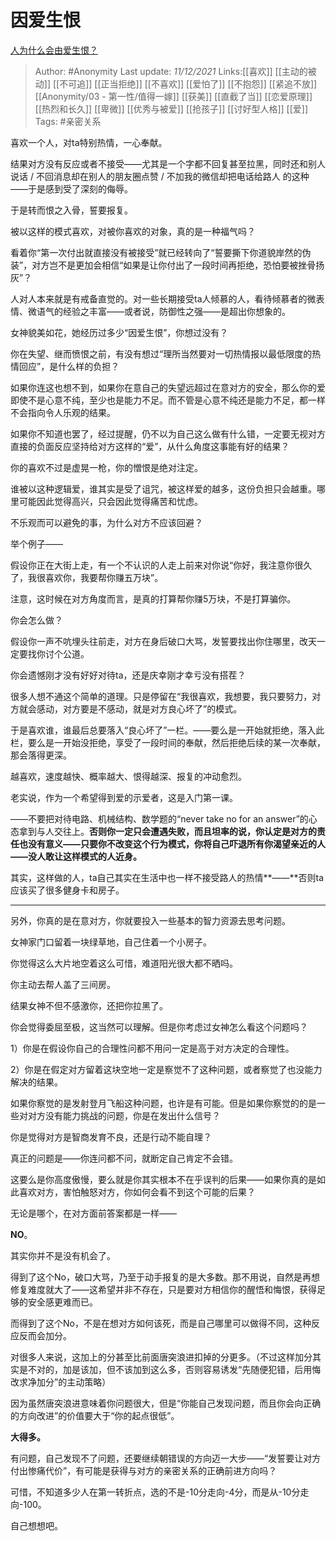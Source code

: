 # 因爱生恨
[人为什么会由爱生恨？](https://www.zhihu.com/question/20172977/answer/2266185527)

> Author: #Anonymity 
> Last update: *11/12/2021* 
> Links:[[喜欢]] [[主动的被动]] [[不可追]] [[正当拒绝]] [[不喜欢]] [[爱怕了]] [[不抱怨]] [[紧追不放]] [[Anonymity/03 - 第一性/值得一嫁]] [[获美]] [[直截了当]] [[恋爱原理]] [[热烈和长久]] [[卑微]] [[优秀与被爱]] [[抢孩子]] [[讨好型人格]] [[爱]]
> Tags: #亲密关系 


喜欢一个人，对ta特别热情，一心奉献。

结果对方没有反应或者不接受——尤其是一个字都不回复甚至拉黑，同时还和别人说话 / 不回消息却在别人的朋友圈点赞 / 不加我的微信却把电话给路人 的这种——于是感到受了深刻的侮辱。

于是转而恨之入骨，誓要报复。

  

被以这样的模式喜欢，对被你喜欢的对象，真的是一种福气吗？

看着你“第一次付出就直接没有被接受”就已经转向了“誓要撕下你道貌岸然的伪装”，对方岂不是更加会相信“如果是让你付出了一段时间再拒绝，恐怕要被挫骨扬灰”？

  

人对人本来就是有戒备直觉的。对一些长期接受ta人倾慕的人，看待倾慕者的微表情、微语气的经验之丰富——或者说，防御性之强——是超出你想象的。

女神貌美如花，她经历过多少“因爱生恨”，你想过没有？

你在失望、继而愤恨之前，有没有想过“理所当然要对一切热情报以最低限度的热情回应”，是什么样的负担？

如果你连这也想不到，如果你在意自己的失望远超过在意对方的安全，那么你的爱即使不是心意不纯，至少也是能力不足。而不管是心意不纯还是能力不足，都一样不会指向令人乐观的结果。

如果你不知道也罢了，经过提醒，仍不以为自己这么做有什么错，一定要无视对方直接的负面反应坚持给对方这样的“爱”，从什么角度这事能有好的结果？

你的喜欢不过是虚晃一枪，你的憎恨是绝对注定。

谁被以这种逻辑爱，谁其实是受了诅咒，被这样爱的越多，这份负担只会越重。哪里可能因此觉得高兴，只会因此觉得痛苦和忧虑。

不乐观而可以避免的事，为什么对方不应该回避？

  

举个例子——

假设你正在大街上走，有一个不认识的人走上前来对你说“你好，我注意你很久了，我很喜欢你，我要帮你赚五万块”。

注意，这时候在对方角度而言，是真的打算帮你赚5万块，不是打算骗你。

你会怎么做？

假设你一声不吭埋头往前走，对方在身后破口大骂，发誓要找出你住哪里，改天一定要找你讨个公道。

你会遗憾刚才没有好好对待ta，还是庆幸刚才幸亏没有搭茬？

很多人想不通这个简单的道理。只是停留在“我很喜欢，我想要，我只要努力，对方就会感动，对方要是不感动，就是对方良心坏了”的模式。

于是喜欢谁，谁最后总要落入“良心坏了”一栏。——要么是一开始就拒绝，落入此栏，要么是一开始没拒绝，享受了一段时间的奉献，然后拒绝后续的某一次奉献，那会落得更深。

越喜欢，速度越快、概率越大、恨得越深、报复的冲动愈烈。

老实说，作为一个希望得到爱的示爱者，这是入门第一课。

——不要把对待电路、机械结构、数学题的“never take no for an answer”的心态拿到与人交往上。**否则你一定只会遭遇失败，而且坦率的说，你认定是对方的责任也没有意义——只要你不改变这个行为模式，你将自己吓退所有你渴望亲近的人——没人敢让这样模式的人近身。**

其实，这样做的人，ta自己其实在生活中也一样不接受路人的热情**——**否则ta应该买了很多健身卡和房子。

---

另外，你真的是在意对方，你就要投入一些基本的智力资源去思考问题。

女神家门口留着一块绿草地，自己住着一个小房子。

你觉得这么大片地空着这么可惜，难道阳光很大都不晒吗。

你主动去帮人盖了三间房。

结果女神不但不感激你，还把你拉黑了。

你会觉得委屈至极，这当然可以理解。但是你考虑过女神怎么看这个问题吗？

1）你是在假设你自己的合理性问都不用问一定是高于对方决定的合理性。

2）你是在假定对方留着这块空地一定是察觉不了这种问题，或者察觉了也没能力解决的结果。

如果你察觉的是发射登月飞船这种问题，也许是有可能。但是如果你察觉的的是一些对对方没有能力挑战的问题，你是在发出什么信号？

你是觉得对方是智商发育不良，还是行动不能自理？

真正的问题是——你连问都不问，就断定自己肯定不会错。

这要么是你高度傲慢，要么就是你其实根本不在乎误判的后果——如果你真的是如此喜欢对方，害怕触怒对方，你如何会看不到这个可能的后果？

无论是哪个，在对方面前答案都是一样——

**NO**。

  

其实你并不是没有机会了。

得到了这个No，破口大骂，乃至于动手报复的是大多数。那不用说，自然是再想修复难度就大了——这希望并非不存在，只是要对方相信你的醒悟和悔恨，获得足够的安全感更难而已。

而得到了这个No，不是在想对方如何该死，而是自己哪里可以做得不同，这种反应反而会加分。

对很多人来说，这加上的分甚至比前面唐突浪进扣掉的分更多。（不过这样加分其实是不对的，加是该加，但不该加到这么多，否则容易诱发“先随便犯错，后用悔改求净加分”的主动策略）

因为虽然唐突浪进意味着你问题很大，但是“你能自己发现问题，而且你会向正确的方向改进”的价值要大于“你的起点很低”。

**大得多。**

有问题，自己发现不了问题，还要继续朝错误的方向迈一大步——“发誓要让对方付出惨痛代价”，有可能是获得与对方的亲密关系的正确前进方向吗？

可惜，不知道多少人在第一转折点，选的不是-10分走向-4分，而是从-10分走向-100。

自己想想吧。